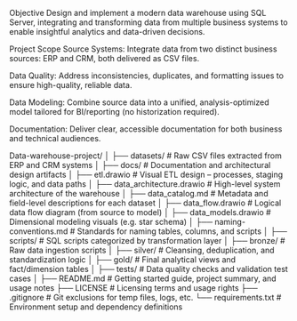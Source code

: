 Objective
Design and implement a modern data warehouse using SQL Server, integrating and transforming data from multiple business systems to enable insightful analytics and data-driven decisions.



Project Scope
Source Systems: Integrate data from two distinct business sources: ERP and CRM, both delivered as CSV files.

Data Quality: Address inconsistencies, duplicates, and formatting issues to ensure high-quality, reliable data.

Data Modeling: Combine source data into a unified, analysis-optimized model tailored for BI/reporting (no historization required).

Documentation: Deliver clear, accessible documentation for both business and technical audiences.


Data-warehouse-project/
│
├── datasets/                          # Raw CSV files extracted from ERP and CRM systems
│
├── docs/                              # Documentation and architectural design artifacts
│   ├── etl.drawio                    # Visual ETL design – processes, staging logic, and data paths
│   ├── data_architecture.drawio      # High-level system architecture of the warehouse
│   ├── data_catalog.md               # Metadata and field-level descriptions for each dataset
│   ├── data_flow.drawio              # Logical data flow diagram (from source to model)
│   ├── data_models.drawio            # Dimensional modeling visuals (e.g. star schema)
│   ├── naming-conventions.md         # Standards for naming tables, columns, and scripts
│
├── scripts/                           # SQL scripts categorized by transformation layer
│   ├── bronze/                        # Raw data ingestion scripts
│   ├── silver/                        # Cleansing, deduplication, and standardization logic
│   ├── gold/                          # Final analytical views and fact/dimension tables
│
├── tests/                             # Data quality checks and validation test cases
│
├── README.md                          # Getting started guide, project summary, and usage notes
├── LICENSE                            # Licensing terms and usage rights
├── .gitignore                         # Git exclusions for temp files, logs, etc.
└── requirements.txt                   # Environment setup and dependency definitions

